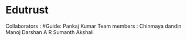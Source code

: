 # Edutrust 
 Collaborators :
   #Guide: Pankaj Kumar
Team members :
  Chinmaya dandin
  Manoj 
  Darshan A R
  Sumanth Akshali
  
 
